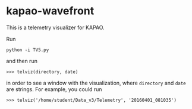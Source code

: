 # kapao-wavefront

This is a telemetry visualizer for KAPAO. 

Run 
```
python -i TV5.py
```
and then run
```
>>> telviz(directory, date)
```
in order to see a window with the visualization, 
where `directory` and `date` are strings. For example, you could run 
```
>>> telviz('/home/student/Data_v3/Telemetry', '20160401_081035')
```



